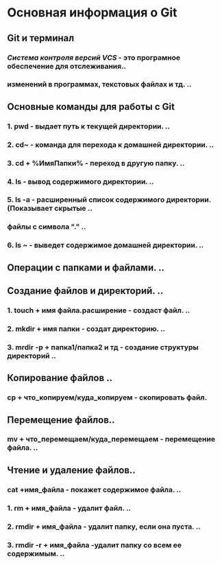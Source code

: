 # Основная информация о Git

## Git и терминал

### *Система контроля версий VCS* - это програмное обеспечение для отслеживания..
### изменений в программах, текстовых файлах и тд. ..

## Основные команды для работы с Git

### 1. __pwd__ - выдает путь к текущей директории. ..
### 2. __cd~__ - команда для перехода к домашней директории. ..
### 3. __cd + %ИмяПапки%__ - переход в другую папку. ..
### 4. __ls__ - вывод содержимого директории. ..
### 5. __ls -a__ - расширенный список содержимого директории. (Показывает скрытые ..
### файлы с символа "." ..
### 6. __ls ~__ - выведет содержимое домашней директории. ..

## Операции с папками и файлами. ..

## Создание файлов и директорий. ..

### 1. __touch + имя файла.расширение__ - создаст файл. ..
### 2. __mkdir + имя папки__ - создат директорию. ..
### 3. __mrdir -p + папка1/папка2 и тд__ - cоздание структуры директорий ..

## Копирование файлов ..

###  __cp + что_копируем/куда_копируем__ - скопировать файл.

## Перемещение файлов..

###  __mv + что_перемещаем/куда_перемещаем__ - перемещение файла. ..

## Чтение и удаление файлов..

###  __cat +имя_файла__ - покажет содержимое файла. ..

### 1. __rm + имя_файла__ - удалит файл. ..
### 2. __rmdir + имя_файла__ - удалит папку, если она пуста. ..
### 3. __rmdir -r + имя_файла__  -удалит папку со всем ее содержимым. ..
